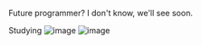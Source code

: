 Future programmer? I don't know, we'll see soon.

Studying
![image](https://github.com/user-attachments/assets/a92e86ee-f0db-4d99-8c27-51e272402560) ![image](https://github.com/user-attachments/assets/dc64ae01-eeb2-49ea-9954-a5a44a668c10)

